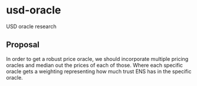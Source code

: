 # usd-oracle
USD oracle research

## Proposal

In order to get a robust price oracle, we should incorporate multiple pricing oracles and median out the prices of each of those. Where each specific oracle gets a weighting representing how much trust ENS has in the specific oracle.
